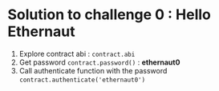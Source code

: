 # Solution to challenge 0 : Hello Ethernaut

1. Explore contract abi : `contract.abi`
2. Get password `contract.password()` : **ethernaut0**
3. Call authenticate function with the password `contract.authenticate('ethernaut0')`